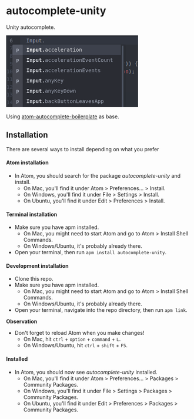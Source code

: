 # autocomplete-unity

Unity autocomplete.  

![autocomplete-unity example](img/example.png)

Using [atom-autocomplete-boilerplate](https://github.com/lonekorean/atom-autocomplete-boilerplate) as base.  

## Installation
There are several ways to install depending on what you prefer

#### Atom installation
* In Atom, you should search for the package *autocomplete-unity* and install.
  * On Mac, you'll find it under Atom &gt; Preferences... &gt; Install.
  * On Windows, you'll find it under File &gt; Settings &gt; Install.
  * On Ubuntu, you'll find it under Edit &gt; Preferences &gt; Install.

#### Terminal installation
* Make sure you have apm installed.
  * On Mac, you might need to start Atom and go to Atom &gt; Install Shell Commands.
  * On Windows/Ubuntu, it's probably already there.
* Open your terminal, then run `apm install autocomplete-unity`.

#### Development installation
* Clone this repo.
* Make sure you have apm installed.
  * On Mac, you might need to start Atom and go to Atom &gt; Install Shell Commands.
  * On Windows/Ubuntu, it's probably already there.
* Open your terminal, navigate into the repo directory, then run `apm link`.

**Observation**  
* Don't forget to reload Atom when you make changes!
  * On Mac, hit `ctrl` + `option` + `command` + `L`.
  * On Windows/Ubuntu, hit `ctrl` + `shift` + `F5`.

#### Installed
* In Atom, you should now see *autocomplete-unity* installed.
  * On Mac, you'll find it under Atom &gt; Preferences... &gt; Packages &gt; Community Packages.
  * On Windows, you'll find it under File &gt; Settings &gt; Packages &gt; Community Packages.
  * On Ubuntu, you'll find it under Edit &gt; Preferences &gt; Packages &gt; Community Packages.  
